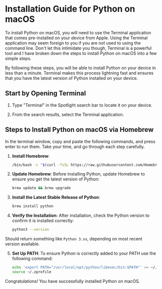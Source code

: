 # Installation Guide for Python on macOS

To install Python on macOS, you will need to use the Terminal application that comes pre-installed on your device from Apple. Using the Terminal application may seem foreign to you if you are not used to using the command line. Don't let this intimidate you though, Terminal is a powerful tool and I have broken down the steps to install Python on macOS into a few simple steps.

By following these steps, you will be able to install Python on your device in less than a minute. Terminal makes this process lightning fast and ensures that you have the latest version of Python installed on your device.

## Start by Opening Terminal

1. Type "Terminal" in the Spotlight search bar to locate it on your device.

2. From the search results, select the Terminal application.

## Steps to Install Python on macOS via Homebrew

In the terminal window, copy and paste the following commands, and press enter to run them. Take your time, and go through each step carefully.

1. **Install Homebrew**:

   ```bash
   /bin/bash -c "$(curl -fsSL https://raw.githubusercontent.com/Homebrew/install/HEAD/install.sh)"
   ```

2. **Update Homebrew**: Before installing Python, update Homebrew to ensure you get the latest version of Python:

   ```bash
   brew update && brew upgrade
   ```

3. **Install the Latest Stable Release of Python**:

   ```bash
   brew install python
   ```

4. **Verify the Installation**: After installation, check the Python version to confirm it is installed correctly:

   ```bash
   python3 --version
   ```

Should return something like `Python 3.xx`, depending on most recent version available.

5. **Set Up PATH**: To ensure Python is correctly added to your PATH use the following command:

   ```bash
   echo 'export PATH="/usr/local/opt/python/libexec/bin:$PATH"' >> ~/.zprofile
   source ~/.zprofile
   ```

Congratulations! You have successfully installed Python on macOS.
